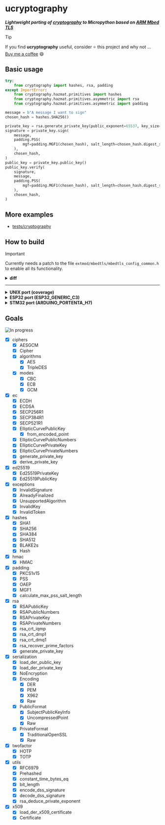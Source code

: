 # ucryptography

<b><i>Lightweight porting of [cryptography](https://github.com/pyca/cryptography)  to Micropython based on [ARM Mbed TLS](https://github.com/ARMmbed/mbedtls)</i></b>

> [!TIP]
> If you find **ucryptography** useful, consider :star: this project
> and why not ... [Buy me a coffee](https://www.buymeacoffee.com/damianomazp) :smile:

## Basic usage

```python
try:
    from cryptography import hashes, rsa, padding
except ImportError:
    from cryptography.hazmat.primitives import hashes
    from cryptography.hazmat.primitives.asymmetric import rsa
    from cryptography.hazmat.primitives.asymmetric import padding

message = b"A message I want to sign"
chosen_hash = hashes.SHA256()

private_key = rsa.generate_private_key(public_exponent=65537, key_size=2048)
signature = private_key.sign(
    message,
    padding.PSS(
        mgf=padding.MGF1(chosen_hash), salt_length=chosen_hash.digest_size
    ),
    chosen_hash,
)
public_key = private_key.public_key()
public_key.verify(
    signature,
    message,
    padding.PSS(
        mgf=padding.MGF1(chosen_hash), salt_length=chosen_hash.digest_size
    ),
    chosen_hash,
)
```

## More examples
- [tests/cryptography](https://github.com/dmazzella/ucryptography/tree/master/tests/cryptography)

## How to build

> [!IMPORTANT]
> Currently needs a patch to the file `extmod/mbedtls/mbedtls_config_common.h` to enable all its functionality.

<details><summary><b>diff</b></summary>
<p>

```diff
diff --git a/extmod/mbedtls/mbedtls_config_common.h b/extmod/mbedtls/mbedtls_config_common.h
index db1562f27..d938c829a 100644
--- a/extmod/mbedtls/mbedtls_config_common.h
+++ b/extmod/mbedtls/mbedtls_config_common.h
@@ -46,9 +46,11 @@
 #define MBEDTLS_ECP_DP_SECP256K1_ENABLED
 #define MBEDTLS_KEY_EXCHANGE_RSA_ENABLED
 #define MBEDTLS_KEY_EXCHANGE_ECDHE_ECDSA_ENABLED
+#define MBEDTLS_BASE64_C
 #define MBEDTLS_CAN_ECDH
 #define MBEDTLS_PK_CAN_ECDSA_SIGN
 #define MBEDTLS_PKCS1_V15
+#define MBEDTLS_PKCS1_V21
 #define MBEDTLS_SHA256_SMALLER
 #define MBEDTLS_SSL_PROTO_TLS1
 #define MBEDTLS_SSL_PROTO_TLS1_1
@@ -67,17 +69,23 @@
 #define MBEDTLS_BIGNUM_C
 #define MBEDTLS_CIPHER_C
 #define MBEDTLS_CTR_DRBG_C
+#define MBEDTLS_DES_C
 #define MBEDTLS_ECDH_C
 #define MBEDTLS_ECDSA_C
 #define MBEDTLS_ECP_C
 #define MBEDTLS_ENTROPY_C
 #define MBEDTLS_ERROR_C
+#define MBEDTLS_GCM_C
+#define MBEDTLS_GENPRIME
 #define MBEDTLS_MD_C
 #define MBEDTLS_MD5_C
 #define MBEDTLS_OID_C
+#define MBEDTLS_PEM_PARSE_C
+#define MBEDTLS_PEM_WRITE_C
 #define MBEDTLS_PKCS5_C
 #define MBEDTLS_PK_C
 #define MBEDTLS_PK_PARSE_C
+#define MBEDTLS_PK_WRITE_C
 #define MBEDTLS_PLATFORM_C
 #define MBEDTLS_RSA_C
 #define MBEDTLS_SHA1_C
```
</p>
</details>

***

<details><summary><b>UNIX port (coverage)</b></summary>
<p>

```bash
$ git clone https://github.com/micropython/micropython.git
$ cd micropython
micropython$ git submodule update --init --depth 1
micropython$ git clone https://github.com/dmazzella/ucryptography.git usercmodule/ucryptography
micropython$ git apply usercmodule/ucryptography/patches/extmod__mbedtls__mbedtls_config_common.h.patch
micropython$ cd usercmodule/ucryptography
ucryptography$ git submodule update --init --depth 1
ucryptography$ cd ../../
micropython$ make -j2 -C mpy-cross/
micropython$ make -j2 -C ports/unix/ VARIANT="coverage" MICROPY_SSL_AXTLS=0 MICROPY_SSL_MBEDTLS=1 USER_C_MODULES="$(pwd)/usercmodule"
```
</p>
</details>

<details><summary><b>ESP32 port (ESP32_GENERIC_C3)</b></summary>
<p>

```bash
$ git clone https://github.com/micropython/micropython.git
$ cd micropython
micropython$ git submodule update --init --depth 1
micropython$ git clone https://github.com/dmazzella/ucryptography.git usercmodule/ucryptography
micropython$ git apply usercmodule/ucryptography/patches/extmod__mbedtls__mbedtls_config_common.h.patch
micropython$ cd usercmodule/ucryptography
ucryptography$ git submodule update --init --depth 1
ucryptography$ cd ../../
micropython$ make -j2 -C mpy-cross/
micropython$ make -C ports/esp32 BOARD=ESP32_GENERIC_C3 USER_C_MODULES="$(pwd)/usercmodule/ucryptography/micropython.cmake"
```
</p>
</details>

<details><summary><b>STM32 port (ARDUINO_PORTENTA_H7)</b></summary>
<p>

```bash
$ git clone https://github.com/micropython/micropython.git
$ cd micropython
micropython$ git submodule update --init --depth 1
micropython$ git clone https://github.com/dmazzella/ucryptography.git usercmodule/ucryptography
micropython$ git apply usercmodule/ucryptography/patches/extmod__mbedtls__mbedtls_config_common.h.patch
micropython$ cd usercmodule/ucryptography
ucryptography$ git submodule update --init --depth 1
ucryptography$ cd ../../
micropython$ make -j2 -C mpy-cross/
micropython$ make -C ports/stm32 BOARD=ARDUINO_PORTENTA_H7 USER_C_MODULES="$(pwd)/usercmodule/ucryptography"
```
</p>
</details>


## Goals 

![In progress](https://progress-bar.dev/100/?title=completed)

- [x] ciphers
  - [x] AESGCM
  - [x] Cipher
  - [x] algorithms
    - [x] AES
    - [x] TripleDES
  - [x] modes
    - [x] CBC
    - [x] ECB
    - [x] GCM
- [x] ec
  - [x] ECDH
  - [x] ECDSA
  - [x] SECP256R1
  - [x] SECP384R1
  - [x] SECP521R1
  - [x] EllipticCurvePublicKey
    - [x] from_encoded_point
  - [x] EllipticCurvePublicNumbers
  - [x] EllipticCurvePrivateKey
  - [x] EllipticCurvePrivateNumbers
  - [x] generate_private_key
  - [x] derive_private_key
- [x] ed25519
  - [x] Ed25519PrivateKey
  - [x] Ed25519PublicKey
- [x] exceptions
  - [x] InvalidSignature
  - [x] AlreadyFinalized
  - [x] UnsupportedAlgorithm
  - [x] InvalidKey
  - [x] InvalidToken
- [x] hashes
  - [x] SHA1
  - [x] SHA256
  - [x] SHA384
  - [x] SHA512
  - [x] BLAKE2s
  - [x] Hash
- [x] hmac
  - [x] HMAC
- [x] padding
  - [x] PKCS1v15
  - [x] PSS
  - [x] OAEP
  - [x] MGF1
  - [x] calculate_max_pss_salt_length
- [x] rsa
  - [x] RSAPublicKey
  - [x] RSAPublicNumbers
  - [x] RSAPrivateKey
  - [x] RSAPrivateNumbers
  - [x] rsa_crt_iqmp
  - [x] rsa_crt_dmp1
  - [x] rsa_crt_dmq1
  - [x] rsa_recover_prime_factors
  - [x] generate_private_key
- [x] serialization
  - [x] load_der_public_key
  - [x] load_der_private_key
  - [x] NoEncryption
  - [x] Encoding
    - [x] DER
    - [x] PEM
    - [x] X962
    - [x] Raw
  - [x] PublicFormat
    - [x] SubjectPublicKeyInfo
    - [x] UncompressedPoint
    - [x] Raw
  - [x] PrivateFormat
    - [x] TraditionalOpenSSL
    - [x] Raw
- [x] twofactor
  - [x] HOTP
  - [x] TOTP
- [x] utils
  - [x] RFC6979
  - [x] Prehashed
  - [x] constant_time_bytes_eq
  - [x] bit_length
  - [x] encode_dss_signature
  - [x] decode_dss_signature
  - [x] rsa_deduce_private_exponent
- [x] x509
  - [x] load_der_x509_certificate
  - [x] Certificate

